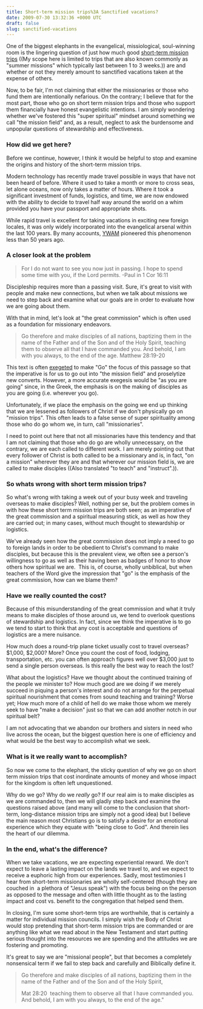 ```yaml
---
title: Short-term mission trips%3A Sanctified vacations?
date: 2009-07-30 13:32:36 +0000 UTC
draft: false
slug: sanctified-vacations
---
```


One of the biggest elephants in the evangelical, missiological, soul-winning room is the lingering question of just how much good [short-term mission trips](http://en.wikipedia.org/wiki/Short-term_mission) ((My scope here is limited to trips that are also known commonly as "summer missions" which typically last between 1 to 3 weeks.)) are and whether or not they merely amount to sanctified vacations taken at the expense of others.

Now, to be fair, I'm not claiming that either the missionaries or those who fund them are intentionally nefarious. On the contrary; I believe that for the most part, those who go on short term mission trips and those who support them financially have honest evangelistic intentions. I am simply wondering whether we've fostered this "super spiritual" mindset around something we call "the mission field" and, as a result, neglect to ask the burdensome and unpopular questions of stewardship and effectiveness.

### How did we get here?

Before we continue, however, I think it would be helpful to stop and examine the origins and history of the short-term mission trips.

Modern technology has recently made travel possible in ways that have not been heard of before. Where it used to take a month or more to cross seas, let alone oceans, now only takes a matter of hours. Where it took a significant investment of funds, logistics, and time, we are now endowed with the ability to decide to travel half way around the world on a whim provided you have your passport and appropriate shots.

While rapid travel is excellent for taking vacations in exciting new foreign locales, it was only widely incorporated into the evangelical arsenal within the last 100 years. By many accounts, [YWAM](http://www.ywam.org) pioneered this phenomenon less than 50 years ago.

### A closer look at the problem

> For I do not want to see you now just in passing. I hope to spend some time with you, if the Lord permits. -Paul in 1 Cor 16:11

Discipleship requires more than a passing visit. Sure, it's great to visit with people and make new connections, but when we talk about missions we need to step back and examine what our goals are in order to evaluate how we are going about them.

With that in mind, let's look at "the great commission" which is often used as a foundation for missionary endeavors.

> Go therefore and make disciples of all nations, baptizing them in the name of the Father and of the Son and of the Holy Spirit, teaching them to observe all that I have commanded you. And behold, I am with you always, to the end of the age. Matthew 28:19-20

This text is often [exegeted](http://en.wikipedia.org/wiki/Exegesis) to make "Go" the focus of this passage so that the imperative is for us to go out into "the mission field" and proselytize new converts. However, a more accurate exegesis would be "as you are going" since, in the Greek, the emphasis is on the making of disciples as you are going (i.e. wherever you go).

Unfortunately, if we place the emphasis on the going we end up thinking that we are lessened as followers of Christ if we don't physically go on "mission trips". This often leads to a false sense of super spirituality among those who do go whom we, in turn, call "missionaries".

I need to point out here that not all missionaries have this tendency and that I am not claiming that those who do go are wholly unnecessary, on the contrary, we are each called to different work. I am merely pointing out that every follower of Christ is both called to be a missionary and is, in fact, "on a mission" wherever they are and that wherever our mission field is, we are called to make disciples ((Also translated "to teach" and "instruct".)).

### So whats wrong with short term mission trips?

So what's wrong with taking a week out of your busy week and traveling overseas to make disciples? Well, nothing per se, but the problem comes in with how these short term mission trips are both seen; as an imperative of the great commission and a spiritual measuring stick, as well as how they are carried out; in many cases, without much thought to stewardship or logistics.

We've already seen how the great commission does not imply a need to go to foreign lands in order to be obedient to Christ's command to make disciples, but because this is the prevalent view, we often see a person's willingness to go as well as their having been as badges of honor to show others how spiritual we are.  This is, of course, wholly unbiblical, but when teachers of the Word give the impression that "go" is the emphasis of the great commission, how can we blame them?

### Have we really counted the cost?

Because of this misunderstanding of the great commission and what it truly means to make disciples of those around us, we tend to overlook questions of stewardship and logistics. In fact, since we think the imperative is to go we tend to start to think that any cost is acceptable and questions of logistics are a mere nuisance.

How much does a round-trip plane ticket usually cost to travel overseas? $1,000, $2,000? More? Once you count the cost of food, lodging, transportation, etc. you can often approach figures well over $3,000 just to send a single person overseas. Is this really the best way to reach the lost?

What about the logistics? Have we thought about the continued training of the people we minister to? How much good are we doing if we merely succeed in piquing a person's interest and do not arrange for the perpetual spiritual nourishment that comes from sound teaching and training? Worse yet; How much more of a child of hell do we make those whom we merely seek to have "make a decision" just so that we can add another notch in our spiritual belt?

I am not advocating that we abandon our brothers and sisters in need who live across the ocean, but the biggest question here is one of efficiency and what would be the best way to accomplish what we seek.

### What is it we really want to accomplish?

So now we come to the elephant, the sticky question of why we go on short term mission trips that cost inordinate amounts of money and whose impact for the kingdom is often left unquestioned.

Why do we go? Why do we _really_ go? If our real aim is to make disciples as we are commanded to, then we will gladly step back and examine the questions raised above (and many will come to the conclusion that short-term, long-distance mission trips are simply not a good idea) but I believe the main reason most Christians go is to satisfy a desire for an emotional experience which they equate with "being close to God". And therein lies the heart of our dilemma.

### In the end, what's the difference?

When we take vacations, we are expecting experiential reward. We don't expect to leave a lasting impact on the lands we travel to, and we expect to receive a euphoric high from our experiences. Sadly, most testimonies I hear from short-term missionaries are wholly self-centered (though they are couched in  a plethora of "Jesus speak") with the focus being on the person as opposed to the message and often with little thought as to the lasting impact and cost vs. benefit to the congregation that helped send them.

In closing, I'm sure some short-term trips are worthwhile, that is certainly a matter for individual mission councils. I simply wish the Body of Christ would stop pretending that short-term mission trips are commanded or are anything like what we read about in the New Testament and start putting serious thought into the resources we are spending and the attitudes we are fostering and promoting.

It's great to say we are "missional people", but that becomes a completely nonsensical term if we fail to step back and carefully and Biblically define it.

> Go therefore and make disciples of all nations, baptizing them in the name of the Father and of the Son and of the Holy Spirit,
>
> Mat 28:20  teaching them to observe all that I have commanded you. And behold, I am with you always, to the end of the age."
